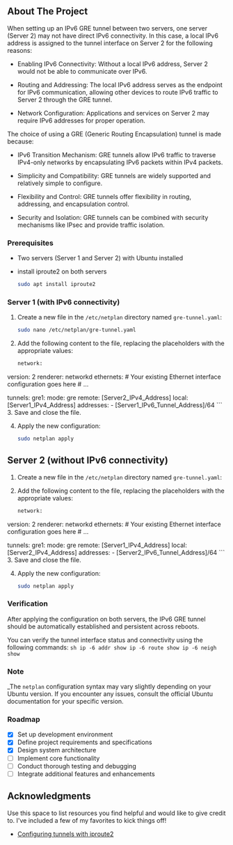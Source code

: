 ## About The Project

When setting up an IPv6 GRE tunnel between two servers, one server (Server 2) may not have direct IPv6 connectivity. In this case, a local IPv6 address is assigned to the tunnel interface on Server 2 for the following reasons:

* Enabling IPv6 Connectivity: Without a local IPv6 address, Server 2 would not be able to communicate over IPv6.

* Routing and Addressing: The local IPv6 address serves as the endpoint for IPv6 communication, allowing other devices to route IPv6 traffic to Server 2 through the GRE tunnel.

* Network Configuration: Applications and services on Server 2 may require IPv6 addresses for proper operation.

The choice of using a GRE (Generic Routing Encapsulation) tunnel is made because:

* IPv6 Transition Mechanism: GRE tunnels allow IPv6 traffic to traverse IPv4-only networks by encapsulating IPv6 packets within IPv4 packets.

* Simplicity and Compatibility: GRE tunnels are widely supported and relatively simple to configure.

* Flexibility and Control: GRE tunnels offer flexibility in routing, addressing, and encapsulation control.

* Security and Isolation: GRE tunnels can be combined with security mechanisms like IPsec and provide traffic isolation.

### Prerequisites

* Two servers (Server 1 and Server 2) with Ubuntu installed

* install iproute2 on both servers
  ```sh
  sudo apt install iproute2
  ```

### Server 1 (with IPv6 connectivity)

1. Create a new file in the `/etc/netplan` directory named `gre-tunnel.yaml`:
   ```sh
   sudo nano /etc/netplan/gre-tunnel.yaml
   ```
2. Add the following content to the file, replacing the placeholders with the appropriate values:
    ```sh
    network:
  version: 2
  renderer: networkd
  ethernets:
    # Your existing Ethernet interface configuration goes here
    # ...

  tunnels:
    gre1:
      mode: gre
      remote: [Server2_IPv4_Address]
      local: [Server1_IPv4_Address]
      addresses:
        - [Server1_IPv6_Tunnel_Address]/64
    ```
3. Save and close the file.

4. Apply the new configuration:
    ```sh
    sudo netplan apply
    ```


## Server 2 (without IPv6 connectivity) 

1. Create a new file in the `/etc/netplan` directory named `gre-tunnel.yaml`:

2. Add the following content to the file, replacing the placeholders with the appropriate values:
    ```sh
    network:
  version: 2
  renderer: networkd
  ethernets:
    # Your existing Ethernet interface configuration goes here
    # ...

  tunnels:
    gre1:
      mode: gre
      remote: [Server1_IPv4_Address]
      local: [Server2_IPv4_Address]
      addresses:
        - [Server2_IPv6_Tunnel_Address]/64
    ```
3. Save and close the file.

4. Apply the new configuration:
    ```sh
    sudo netplan apply
    ```

### Verification

After applying the configuration on both servers, the IPv6 GRE tunnel should be automatically established and persistent across reboots.

You can verify the tunnel interface status and connectivity using the following commands:
    ```sh
    ip -6 addr show
    ip -6 route show
    ip -6 neigh show
    ```

### Note

_The `netplan` configuration syntax may vary slightly depending on your Ubuntu version. If you encounter any issues, consult the official Ubuntu documentation for your specific version.

### Roadmap

- [x]  Set up development environment
- [x] Define project requirements and specifications
- [x] Design system architecture
- [ ] Implement core functionality
- [ ] Conduct thorough testing and debugging
- [ ] Integrate additional features and enhancements

## Acknowledgments

Use this space to list resources you find helpful and would like to give credit to. I've included a few of my favorites to kick things off!

* [Configuring tunnels with iproute2](https://www.deepspace6.net/docs/iproute2tunnel-en.html)
